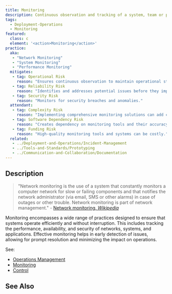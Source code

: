 ```yaml
---
title: Monitoring
description: Continuous observation and tracking of a system, team or person, perhaps with respect to performance, security or availability.
tags: 
  - Deployment-Operations
  - Monitoring
featured: 
  class: c
  element: '<action>Monitoring</action>'
practice:
  aka: 
   - "Network Monitoring"
   - "System Monitoring"
   - "Performance Monitoring"
  mitigates:
   - tag: Operational Risk
     reason: "Ensures continuous observation to maintain operational stability."
   - tag: Reliability Risk
     reason: "Identifies and addresses potential issues before they impact system reliability."
   - tag: Security Risk
     reason: "Monitors for security breaches and anomalies."
  attendant:
   - tag: Complexity Risk
     reason: "Implementing comprehensive monitoring solutions can add complexity."
   - tag: Software Dependency Risk
     reason: "Creates dependency on monitoring tools and their accuracy."
   - tag: Funding Risk
     reason: "High-quality monitoring tools and systems can be costly."
  related:
   - ../Deployment-and-Operations/Incident-Management
   - ../Tools-and-Standards/Prototyping
   - ../Communication-and-Collaboration/Documentation
---
```


<PracticeIntro details={frontMatter} /> 

## Description

> "Network monitoring is the use of a system that constantly monitors a computer network for slow or failing components and that notifies the network administrator (via email, SMS or other alarms) in case of outages or other trouble. Network monitoring is part of network management." - [Network monitoring, _Wikipedia_](https://en.wikipedia.org/wiki/Network_monitoring)

Monitoring encompasses a wide range of practices designed to ensure that systems operate efficiently and without interruption. This includes tracking the performance, availability, and security of networks, systems, and applications. Effective monitoring helps in early detection of issues, allowing for prompt resolution and minimizing the impact on operations.

See:
 - [Operations Management](/risks/Operational-Risk.md#operations-management)
 - [Monitoring](/risks/Agency-Risk.md#monitoring)
 - [Control](/risks/Operational-Risk.md#control)

## See Also

<TagList tag="Monitoring" />
